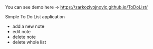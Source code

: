 You can see demo here -> https://zarkozivojnovic.github.io/ToDoList/

Simple To Do List application 
  * add a new note
  * edit note
  * delete note
  * delete whole list
